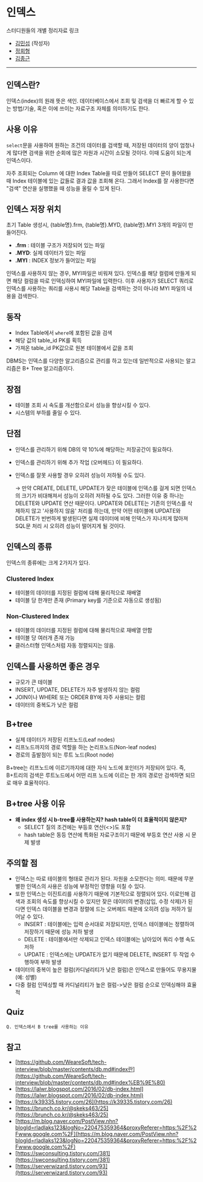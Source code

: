 # 인덱스

스터디원들의 개별 정리자료 링크

- [김민섭](https://www.notion.so/c559ccd05be949c9986c2e3738f1b3e3) (작성자)
- [정회형](https://www.notion.so/hotheadfactory/817612921be64b18898bd76dbb4cce65)
- [김종근](https://github.com/Bellroute/TIL/blob/master/Database/%EC%9D%B8%EB%8D%B1%EC%8A%A4(index).md
)

---

## 인덱스란?

인덱스(index)의 원래 뜻은 색인. 데이터베이스에서 조회 및 검색을 더 빠르게 할 수 있는 방법/기술, 혹은 이에 쓰이는 자료구조 자체를 의미하기도 한다.

## **사용 이유**

`select`문을 사용하여 원하는 조건의 데이터를 검색할 때, 저장된 데이터의 양이 엄청나게 많다면 검색을 위한 순회에 많은 자원과 시간이 소모될 것이다. 이때 도움이 되는게 인덱스이다.

자주 조회되는 Column 에 대한 Index Table을 따로 만들어 SELECT 문이 들어왔을 때 Index 테이블에 있는 값들로 결과 값을 조회해 온다. 그래서 Index를 잘 사용한다면 "검색" 연산을 실행했을 때 성능을 올릴 수 있게 된다.

## **인덱스 저장 위치**

초기 Table 생성시, {table명}.frm, {table명}.MYD, {table명}.MYI 3개의 파일이 만들어진다.

- **.frm** : 테이블 구조가 저장되어 있는 파일
- **.MYD**: 실제 데이터가 있는 파일
- **.MYI** : INDEX 정보가 들어있는 파일

인덱스를 사용하지 않는 경우, MYI파일은 비워져 있다. 인덱스를 해당 컬럼에 만들게 되면 해당 컬럼을 따로 인덱싱하여 MYI파일에 입력한다. 이후 사용자가 SELECT 쿼리로 인덱스를 사용하는 쿼리를 사용시 해당 Table을 검색하는 것이 아니라 MYI 파일의 내용을 검색한다.

## **동작**

- Index Table에서 `where`에 포함된 값을 검색
- 해당 값의 table_id PK를 획득
- 가져온 table_id PK값으로 원본 테이블에서 값을 조회

DBMS는 인덱스를 다양한 알고리즘으로 관리를 하고 있는데 일반적으로 사용되는 알고리즘은 B+ Tree 알고리즘이다.

## **장점**

- 테이블 조회 시 속도를 개선함으로서 성능을 향상시킬 수 있다.
- 시스템의 부하를 줄일 수 있다.

## **단점**

- 인덱스를 관리하기 위해 DB의 약 10%에 해당하는 저장공간이 필요하다.
- 인덱스를 관리하기 위해 추가 작업 (오버헤드) 이 필요하다.
- 인덱스를 잘못 사용할 경우 오히려 성능이 저하될 수도 있다.

    → 만약 CREATE, DELETE, UPDATE가 잦은 테이블에 인덱스를 걸게 되면 인덱스의 크기가 비대해져서 성능이 오히려 저하될 수도 있다. 그러한 이유 중 하나는 DELETE와 UPDATE 연산 때문이다. UPDATE와 DELETE는 기존의 인덱스를 삭제하지 않고 '사용하지 않음' 처리를 하는데, 만약 어떤 테이블에 UPDATE와 DELETE가 빈번하게 발생된다면 실제 데이터에 비해 인덱스가 지나치게 많아져 SQL문 처리 시 오히려 성능이 떨어지게 될 것이다.

## **인덱스의 종류**

인덱스의 종류에는 크게 2가지가 있다.

### **Clustered Index**

- 테이블의 데이터를 지정된 컬럼에 대해 물리적으로 재배열
- 테이블 당 한개만 존재 (Primary key를 기준으로 자동으로 생성됨)

### **Non-Clustered Index**

- 테이블의 데이터를 지정된 컬럼에 대해 물리적으로 재배열 안함
- 테이블 당 여러개 존재 가능
- 클러스터형 인덱스처럼 자동 정렬되지는 않음.

## 인덱스를 사용하면 좋은 경우

- 규모가 큰 테이블
- INSERT, UPDATE, DELETE가 자주 발생하지 않는 컬럼
- JOIN이나 WHERE 또는 ORDER BY에 자주 사용되는 컬럼
- 데이터의 중복도가 낮은 컬럼

## **B+tree**

- 실제 데이터가 저장된 리프노드(Leaf nodes)
- 리프노드까지의 경로 역할을 하는 논리프노드(Non-leaf nodes)
- 경로의 출발점이 되는 루트 노드(Root node)

B+tree는 리프노드에 이르기까지에 대한 자식 노드에 포인터가 저장되어 있다. 즉, B+트리의 검색은 루트노드에서 어떤 리프 노드에 이르는 한 개의 경로만 검색하면 되므로 매우 효율적이다.

## **B+tree 사용 이유**

- **왜 index 생성 시 b-tree를 사용하는지? hash table이 더 효율적이지 않은지?**
    - SELECT 질의 조건에는 부등호 연산(<>)도 포함
    - hash table은 동등 연산에 특화된 자료구조이기 때문에 부등호 연산 사용 시 문제 발생

## **주의할 점**

- 인덱스는 따로 테이블의 형태로 관리가 된다. 자원을 소모한다는 의미. 때문에 무분별한 인덱스의 사용은 성능에 부정적인 영향을 미칠 수 있다.
- 또한 인덱스는 이진트리를 사용하기 때문에 기본적으로 정렬되어 있다. 이로인해 검색과 조회의 속도를 향상시킬 수 있지만 잦은 데이터의 변경(삽입, 수정 삭제)가 된다면 인덱스 데이블을 변경과 정렬에 드는 오버헤드 때문에 오히려 성능 저하가 일어날 수 있다.
    - INSERT : 테이블에는 입력 순서대로 저장되지만, 인덱스 테이블에는 정렬하여 저장하기 때문에 성능 저하 발생
    - DELETE : 테이블에서만 삭제되고 인덱스 테이블에는 남아있어 쿼리 수행 속도 저하
    - UPDATE : 인덱스에는 UPDATE가 없기 때문에 DELETE, INSERT 두 작업 수행하여 부하 발생
- 데이터의 중복이 높은 컬럼(카디널리티가 낮은 컬럼)은 인덱스로 만들어도 무용지물 (예: 성별)
- 다중 컬럼 인덱싱할 때 카디널리티가 높은 컬럼->낮은 컬럼 순으로 인덱싱해야 효율적

## Quiz
```
Q. 인덱스에서 B tree를 사용하는 이유
```
## 참고

- [https://github.com/WeareSoft/tech-interview/blob/master/contents/db.md#index란](https://github.com/WeareSoft/tech-interview/blob/master/contents/db.md#index%EB%9E%80)
- [https://lalwr.blogspot.com/2016/02/db-index.html](https://lalwr.blogspot.com/2016/02/db-index.html)
- [https://k39335.tistory.com/26](https://k39335.tistory.com/26)
- [https://brunch.co.kr/@skeks463/25](https://brunch.co.kr/@skeks463/25)
- [https://m.blog.naver.com/PostView.nhn?blogId=rladlaks123&logNo=220475359364&proxyReferer=https:%2F%2Fwww.google.com%2F](https://m.blog.naver.com/PostView.nhn?blogId=rladlaks123&logNo=220475359364&proxyReferer=https:%2F%2Fwww.google.com%2F)
- [https://swconsulting.tistory.com/381](https://swconsulting.tistory.com/381)
- [https://serverwizard.tistory.com/93](https://serverwizard.tistory.com/93)